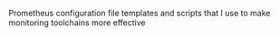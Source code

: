 Prometheus configuration file templates and scripts that I use to make monitoring toolchains more effective
